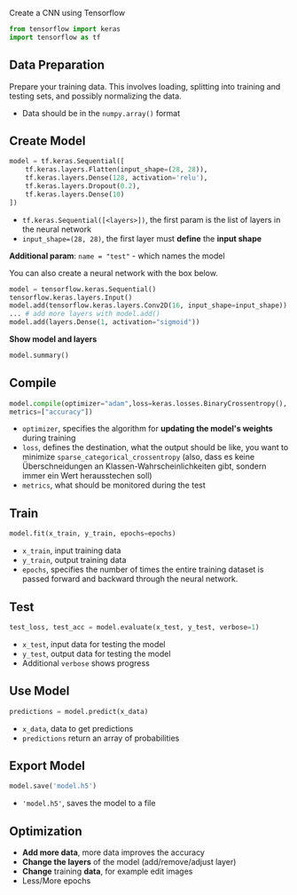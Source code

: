 Create  a CNN using Tensorflow

```python
from tensorflow import keras
import tensorflow as tf
```

## Data Preparation
Prepare your training data. This involves loading, splitting into training and testing sets, and possibly normalizing the data.
- Data should be in the `numpy.array()` format

## Create Model

```python
model = tf.keras.Sequential([
	tf.keras.layers.Flatten(input_shape=(28, 28)),
	tf.keras.layers.Dense(128, activation='relu'),
	tf.keras.layers.Dropout(0.2),
	tf.keras.layers.Dense(10)
])
```

- `tf.keras.Sequential([<layers>])`, the first param is the list of layers in the neural network
- `input_shape=(28, 28)`, the first layer must **define** the **input shape**

**Additional param**: `name = "test"` - which names the model


You can also create a neural network with the box below.

```python
model = tensorflow.keras.Sequential()
tensorflow.keras.layers.Input()
model.add(tensorflow.keras.layers.Conv2D(16, input_shape=input_shape))
... # add more layers with model.add()
model.add(layers.Dense(1, activation="sigmoid"))
```

**Show model and layers**
```python
model.summary()
```

## Compile

```python
model.compile(optimizer="adam",loss=keras.losses.BinaryCrossentropy(),
metrics=["accuracy"])
```
- `optimizer`, specifies the algorithm for **updating the model's weights** during training
- `loss`, defines the destination, what the output should be like, you want to minimize `sparse_categorical_crossentropy` (also, dass es keine Überschneidungen an Klassen-Wahrscheinlichkeiten gibt, sondern immer ein Wert herausstechen soll)
- `metrics`, what should be monitored during the test
## Train

```python
model.fit(x_train, y_train, epochs=epochs)
```

- `x_train`, input training data
- `y_train`, output training data
- `epochs`, specifies the number of times the entire training dataset is passed forward and backward through the neural network.
## Test
```python
test_loss, test_acc = model.evaluate(x_test, y_test, verbose=1)
```
- `x_test`, input data for testing the model
- `y_test`, output data for testing the model
- Additional `verbose` shows progress
## Use Model

```python
predictions = model.predict(x_data)
```
- `x_data`, data to get predictions
- `predictions` return an array of probabilities

## Export Model

```python
model.save('model.h5')
```

- `'model.h5'`, saves the model to a file


## Optimization

- **Add more data**, more data improves the accuracy
- **Change the layers** of the model (add/remove/adjust layer)
- **Change** training **data**, for example edit images
- Less/More epochs